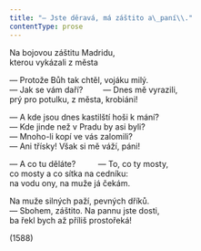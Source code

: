 ```yaml
---
title: "— Jste děravá, má záštito a\_paní\\."
contentType: prose
---
```


<section>

Na bojovou záštitu Madridu,  
kterou vykázali z města

— Protože Bůh tak chtěl, vojáku milý.  
— Jak se vám daří?         — Dnes mě vyrazili,  
prý pro potulku, z města, krobiáni!

— A kde jsou dnes kastilští hoši k mání?  
— Kde jinde než v Pradu by asi byli?  
— Mnoho-li kopí ve vás zalomili?  
— Ani třísky! Však si mě váží, páni!

— A co tu děláte?          — To, co ty mosty,  
co mosty a co sítka na cedníku:  
na vodu ony, na muže já čekám.

Na muže silných paží, pevných dříků.  
— Sbohem, záštito. Na pannu jste dosti,  
ba řekl bych až příliš prostořeká!

(1588)

</section>

